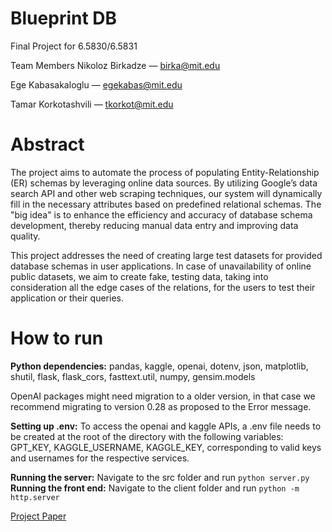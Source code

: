 # Blueprint DB

Final Project for 6.5830/6.5831

Team Members
Nikoloz Birkadze — birka@mit.edu

Ege Kabasakaloglu — egekabas@mit.edu

Tamar Korkotashvili — tkorkot@mit.edu

# Abstract

The project aims to automate the process of populating Entity-Relationship (ER) schemas by leveraging online data sources. By utilizing Google’s data search API and other web scraping techniques, our system will dynamically fill in the necessary attributes based on predefined relational schemas. The "big idea" is to enhance the efficiency and accuracy of database schema development, thereby reducing manual data entry and improving data quality.

This project addresses the need of creating large test datasets for provided database schemas in user applications. In case of unavailability of online public datasets, we aim to create fake, testing data, taking into consideration all the edge cases of the relations, for the users to test their application or their queries.

# How to run

**Python dependencies:** pandas, kaggle, openai, dotenv, json, matplotlib, shutil, flask, flask_cors, fasttext.util, numpy, gensim.models

OpenAI packages might need migration to a older version, in that case we recommend migrating to version 0.28 as proposed to the Error message.

**Setting up .env:** To access the openai and kaggle APIs, a .env file needs to be created at the root of the directory with the following variables: GPT_KEY, KAGGLE_USERNAME, KAGGLE_KEY, corresponding to valid keys and usernames for the respective services.

**Running the server:** Navigate to the src folder and run `python server.py`
**Running the front end:** Navigate to the client folder and run `python -m http.server`

[Project Paper](BlueprintDB.pdf)
